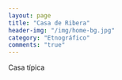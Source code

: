 ```yaml
---
layout: page
title: "Casa de Ribera"
header-img: "/img/home-bg.jpg"
category: "Etnográfico"
comments: "true"
---
```



Casa típica





